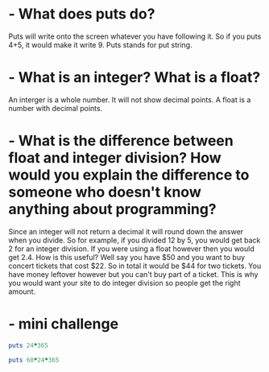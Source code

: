 # - What does puts do?

Puts will write onto the screen whatever you have following it. So if you puts 4+5, it would make it write  9.
Puts stands for put string.

# - What is an integer? What is a float?

An interger is a whole number. It will not show decimal points. A float is a number with decimal points.

# - What is the difference between float and integer division? How would you explain the difference to someone who doesn't know anything about programming?

Since an integer will not return a decimal it will round down the answer when you divide. So for example, if you divided 12 by 5, you would get back 2 for an integer division. If you were using a float however then you would get 2.4. How is this useful? Well say you have $50 and you want to buy concert tickets that cost $22. So in total it would be $44 for two tickets. You have money leftover however but you can't buy part of a ticket. This is why you would want your site to do integer division so people get the right amount.

# - mini challenge

```ruby
puts 24*365
```

```ruby
puts 60*24*365
```



